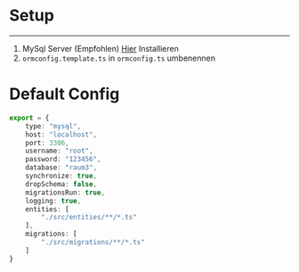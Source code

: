 # Setup
- - -
1. MySql Server (Empfohlen) [Hier](https://dev.mysql.com/get/Downloads/MySQLInstaller/mysql-installer-web-community-8.0.25.0.msi) Installieren
2. `ormconfig.template.ts` in `ormconfig.ts` umbenennen

# Default Config
```ts
export = {
    type: "mysql",
    host: "localhost",
    port: 3306,
    username: "root",
    password: "123456",
    database: "raum3",
    synchronize: true,
    dropSchema: false,
    migrationsRun: true,
    logging: true,
    entities: [
        "./src/entities/**/*.ts"
    ],
    migrations: [
        "./src/migrations/**/*.ts"
    ]
}
```